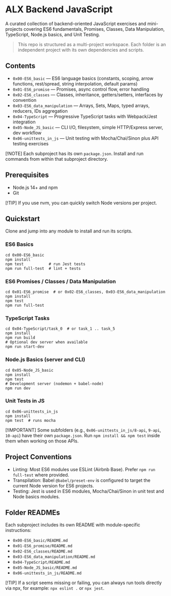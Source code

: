 # ALX Backend JavaScript

A curated collection of backend-oriented JavaScript exercises and mini-projects covering ES6 fundamentals, Promises, Classes, Data Manipulation, TypeScript, Node.js basics, and Unit Testing.

> This repo is structured as a multi-project workspace. Each folder is an independent project with its own dependencies and scripts.

## Contents

- `0x00-ES6_basic` — ES6 language basics (constants, scoping, arrow functions, rest/spread, string interpolation, default params)
- `0x01-ES6_promise` — Promises, async control flow, error handling
- `0x02-ES6_classes` — Classes, inheritance, getters/setters, interfaces by convention
- `0x03-ES6_data_manipulation` — Arrays, Sets, Maps, typed arrays, reducers, IDs aggregation
- `0x04-TypeScript` — Progressive TypeScript tasks with Webpack/Jest integration
- `0x05-Node_JS_basic` — CLI I/O, filesystem, simple HTTP/Express server, dev workflow
- `0x06-unittests_in_js` — Unit testing with Mocha/Chai/Sinon plus API testing exercises

[!NOTE]
Each subproject has its own `package.json`. Install and run commands from within that subproject directory.

## Prerequisites

- Node.js 14+ and npm
- Git

[!TIP]
If you use nvm, you can quickly switch Node versions per project.

## Quickstart

Clone and jump into any module to install and run its scripts.

### ES6 Basics

```
cd 0x00-ES6_basic
npm install
npm test           # run Jest tests
npm run full-test  # lint + tests
```

### ES6 Promises / Classes / Data Manipulation

```
cd 0x01-ES6_promise  # or 0x02-ES6_classes, 0x03-ES6_data_manipulation
npm install
npm test
npm run full-test
```

### TypeScript Tasks

```
cd 0x04-TypeScript/task_0  # or task_1 .. task_5
npm install
npm run build
# Optional dev server when available
npm run start-dev
```

### Node.js Basics (server and CLI)

```
cd 0x05-Node_JS_basic
npm install
npm test
# Development server (nodemon + babel-node)
npm run dev
```

### Unit Tests in JS

```
cd 0x06-unittests_in_js
npm install
npm test  # runs mocha
```

[!IMPORTANT]
Some subfolders (e.g., `0x06-unittests_in_js/8-api`, `9-api`, `10-api`) have their own `package.json`. Run `npm install && npm test` inside them when working on those APIs.

## Project Conventions

- Linting: Most ES6 modules use ESLint (Airbnb Base). Prefer `npm run full-test` where provided.
- Transpilation: Babel `@babel/preset-env` is configured to target the current Node version for ES6 projects.
- Testing: Jest is used in ES6 modules, Mocha/Chai/Sinon in unit test and Node basics modules.

## Folder READMEs

Each subproject includes its own README with module-specific instructions:

- `0x00-ES6_basic/README.md`
- `0x01-ES6_promise/README.md`
- `0x02-ES6_classes/README.md`
- `0x03-ES6_data_manipulation/README.md`
- `0x04-TypeScript/README.md`
- `0x05-Node_JS_basic/README.md`
- `0x06-unittests_in_js/README.md`

[!TIP]
If a script seems missing or failing, you can always run tools directly via npx, for example: `npx eslint .` or `npx jest`.
